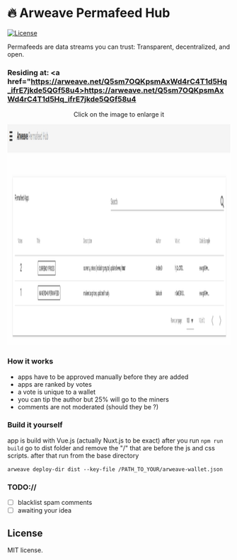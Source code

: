 # :fire: Arweave Permafeed Hub

[![License](http://img.shields.io/badge/license-MIT-blue.svg)](https://github.com/AndreiD/arweave-permafeed-web/blob/master/LICENSE)

Permafeeds are data streams you can trust: Transparent, decentralized, and open.

### Residing at: <a href="https://arweave.net/Q5sm7OQKpsmAxWd4rC4T1d5Hq_ifrE7jkde5QGf58u4>https://arweave.net/Q5sm7OQKpsmAxWd4rC4T1d5Hq_ifrE7jkde5QGf58u4</a>

<p align="center">
  <p align="center">Click on the image to enlarge it</p>
   <img alt="how it looks" height="500" src="https://raw.githubusercontent.com/AndreiD/arweave-permafeed-web/master/assets/example.png">
 </p>

### How it works

- apps have to be approved manually before they are added
- apps are ranked by votes
- a vote is unique to a wallet
- you can tip the author but 25% will go to the miners
- comments are not moderated (should they be ?)

### Build it yourself

app is build with Vue.js (actually Nuxt.js to be exact)
after you run `npm run build` go to dist folder and remove the "/" that are before the js and css scripts.
after that run from the base directory

```
arweave deploy-dir dist --key-file /PATH_TO_YOUR/arweave-wallet.json
```

### TODO://

- [ ] blacklist spam comments
- [ ] awaiting your idea

## License

MIT license.
